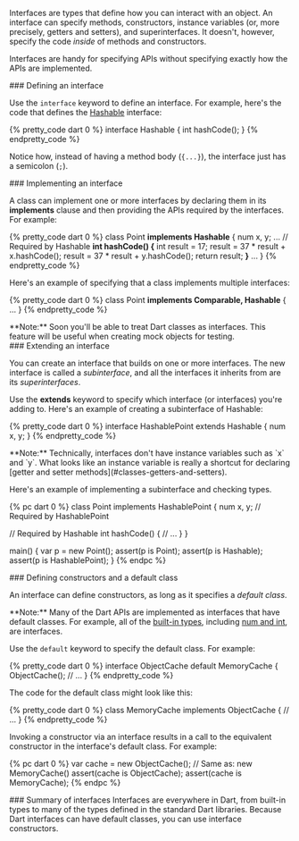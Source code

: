 Interfaces are types that define how you can interact with an object.
An interface can specify methods,
constructors,
instance variables
(or, more precisely, getters and setters),
and superinterfaces.
It doesn't, however, specify the code _inside_ of
methods and constructors.

Interfaces are handy for specifying APIs
without specifying exactly how the APIs are implemented.


<section id="interfaces-defining" markdown="1">
### Defining an interface

Use the `interface` keyword to define an interface.
For example, here's the code that defines the
[Hashable](http://api.dartlang.org/dart_core/Hashable.html) interface:

{% pretty_code dart 0 %}
interface Hashable {
  int hashCode();
}
{% endpretty_code %}

Notice how, instead of having a method body (`{...}`),
the interface just has a semicolon (`;`).
</section>


<section id="interfaces-implementing" markdown="1">
### Implementing an interface

A class can implement one or more interfaces
by declaring them in its **implements** clause
and then providing the APIs required by the interfaces.
For example:

{% pretty_code dart 0 %}
class Point <b>implements Hashable</b> {
  num x, y;
  ...
  // Required by Hashable
  <b>int hashCode() {</b>
    int result = 17;
    result = 37 * result + x.hashCode();
    result = 37 * result + y.hashCode();
    return result;
  <b>}</b>
  ...
}
{% endpretty_code %}

Here's an example of
specifying that a class implements multiple interfaces:

{% pretty_code dart 0 %}
class Point <b>implements Comparable, Hashable</b> {
  ...
}
{% endpretty_code %}

<aside class="note" markdown="1">
  **Note:**
  Soon you'll be able to treat Dart classes as interfaces.
  This feature will be useful when creating mock objects for testing.
</aside>

</section>


<section id="interfaces-extending" markdown="1">
### Extending an interface

You can create an interface
that builds on one or more interfaces.
The new interface is called a _subinterface_,
and all the interfaces it inherits from are its _superinterfaces_.

Use the **extends** keyword
to specify which interface (or interfaces) you're adding to.
Here's an example of creating a subinterface of Hashable:

{% pretty_code dart 0 %}
interface HashablePoint extends Hashable {
  num x, y;
}
{% endpretty_code %}

<aside class="note" markdown="1">
  **Note:**
  Technically, interfaces don't have instance variables
  such as `x` and `y`.
  What looks like an instance variable is really a
  shortcut for declaring
  [getter and setter methods](#classes-getters-and-setters).
</aside>

Here's an example of implementing a subinterface
and checking types.

{% pc dart 0 %}
class Point implements HashablePoint {
  num x, y; // Required by HashablePoint

  // Required by Hashable
  int hashCode() {
    // ...
  }
}

main() {
  var p = new Point();
  assert(p is Point);
  assert(p is Hashable);
  assert(p is HashablePoint);
}
{% endpc %}
</section>


<section id="interfaces-default-class" markdown="1">
### Defining constructors and a default class

An interface can define constructors,
as long as it specifies a _default class_.

<aside class="note" markdown="1">
  **Note:**
  Many of the Dart APIs are implemented as
  interfaces that have default classes.
  For example, all of the <a href="#built-in-types">built-in types</a>,
  including <a href="#numbers">num and int</a>, are interfaces.
</aside>

Use the `default` keyword to specify
the default class.
For example:

{% pretty_code dart 0 %}
interface ObjectCache default MemoryCache {
  ObjectCache();
  // ...
}
{% endpretty_code %}

The code for the default class might look like this:

{% pretty_code dart 0 %}
class MemoryCache implements ObjectCache {
  // ...
}
{% endpretty_code %}

Invoking a constructor via an interface
results in a call to the equivalent constructor
in the interface's default class.
For example:

{% pc dart 0 %}
var cache = new ObjectCache(); // Same as: new MemoryCache()
assert(cache is ObjectCache);
assert(cache is MemoryCache);
{% endpc %}

</section>


<section id="interfaces-summary" markdown="1">
### Summary of interfaces
Interfaces are everywhere in Dart,
from built-in types to
many of the types defined in the standard Dart libraries.
Because Dart interfaces can have default classes,
you can use interface constructors.
</section>
